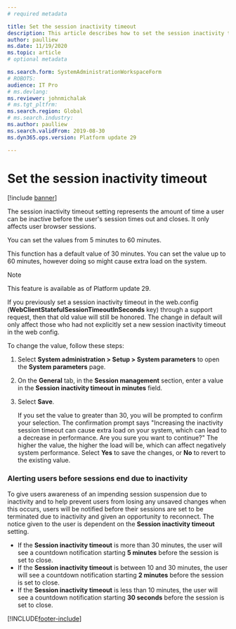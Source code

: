 ```yaml
---
# required metadata

title: Set the session inactivity timeout
description: This article describes how to set the session inactivity timeout.
author: paulliew
ms.date: 11/19/2020
ms.topic: article
# optional metadata

ms.search.form: SystemAdministrationWorkspaceForm
# ROBOTS: 
audience: IT Pro
# ms.devlang: 
ms.reviewer: johnmichalak
# ms.tgt_pltfrm: 
ms.search.region: Global
# ms.search.industry: 
ms.author: paulliew
ms.search.validFrom: 2019-08-30
ms.dyn365.ops.version: Platform update 29

---
```


# Set the session inactivity timeout

[!include [banner](../includes/banner.md)]

The session inactivity timeout setting represents the amount of time a user can be inactive before the user's session times out and closes. It only affects user browser sessions.

You can set the values from 5 minutes to 60 minutes.

This function has a default value of 30 minutes. You can set the value up to 60 minutes, however doing so might cause extra load on the system.

> [!NOTE] 
> This feature is available as of Platform update 29.
>
> If you previously set a session inactivity timeout in the web.config (**WebClientStatefulSessionTimeoutInSeconds** key) through a support request, then that old value will still be honored. The change in default will only affect those who had not explicitly set a new session inactivity timeout in the web config.

To change the value, follow these steps:

1. Select **System administration > Setup > System parameters** to open the **System parameters** page.
2. On the **General** tab, in the **Session management** section, enter a value in the **Session inactivity timeout in minutes** field.
3. Select **Save**. 

    If you set the value to greater than 30, you will be prompted to confirm your selection. The confirmation prompt says "Increasing the inactivity session timeout can cause extra load on your system, which can lead to a decrease in performance. Are you sure you want to continue?" The higher the value, the higher the load will be, which can affect negatively system performance. Select **Yes** to save the changes, or **No** to revert to the existing value.
    
### Alerting users before sessions end due to inactivity
To give users awareness of an impending session suspension due to inactivity and to help prevent users from losing any unsaved changes when this occurs, users will be notified before their sessions are set to be terminated due to inactivity and given an opportunity to reconnect. The notice given to the user is dependent on the **Session inactivity timeout** setting. 

-  If the **Session inactivity timeout** is more than 30 minutes, the user will see a countdown notification starting **5 minutes** before the session is set to close. 
-  If the **Session inactivity timeout** is between 10 and 30 minutes, the user will see a countdown notification starting **2 minutes** before the session is set to close. 
-  If the **Session inactivity timeout** is less than 10 minutes, the user will see a countdown notification starting **30 seconds** before the session is set to close.



[!INCLUDE[footer-include](../../../includes/footer-banner.md)]
